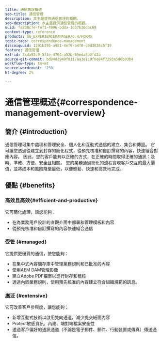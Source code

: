 ```yaml
---
title: 通信管理概述
seo-title: 通信管理
description: 本主題提供通信管理的概觀。
seo-description: 本主題提供通信管理的概觀。
uuid: fa230c7e-fef1-4996-bdda-1637b36dac68
content-type: reference
products: SG_EXPERIENCEMANAGER/6.4/FORMS
topic-tags: correspondence-management
discoiquuid: 1291b395-a981-4ef9-b4f0-c0d3026c5f19
feature: 通信管理
exl-id: 3cda92c9-5f3e-4704-a52b-55eda3b3fd2a
source-git-commit: bd94d3949f0117aa3e1c9f0e84f7293a5d6b03b4
workflow-type: tm+mt
source-wordcount: '230'
ht-degree: 2%

---
```


# 通信管理概述{#correspondence-management-overview}

## 簡介 {#introduction}

通信管理可集中處理和管理安全、個人化和互動式通信的建立、集合和傳遞。 它可讓您透過從建立到封存的簡化程式，從預先核准和自訂撰寫的內容，快速組合對應內容。 因此，您的客戶能夠以正確的方式，在正確的時間取得正確的通訊：及時、準確、方便、安全且相關。 您的業務通過簡化的流程實現客戶交互的最大價值，並將成本和風險降至最低，以便輕鬆、快速和高效地完成。

## 優點 {#benefits}

### 高效且高效{#efficient-and-productive}

它可簡化處理，讓您能夠：

* 在為業務用戶設計的直觀介面中部署和管理模板和內容
* 從預先核准和自訂撰寫的內容快速組合通信

### 受管 {#managed}

它提供更優質的通信，使您能夠：

* 在集中式內容儲存庫中管理業務規則和已批准的內容
* 使用AEM DAM管理影像
* 建立Adobe PDF檔案以進行封存和稽核
* 透過內嵌業務規則，使用預先核准的內容建立符合組織規範的訊息。

### 廣泛 {#extensive}

它可改善客戶參與度，讓您能夠：

* 新增互動式技術以啟用雙向通道，減少提交紙面內容
* Protect敏感資訊，內建、端對端檔案安全性
* 透過客戶偏好的通訊通道（不論是電子郵件、郵件、行動裝置或傳真）傳送通信。

